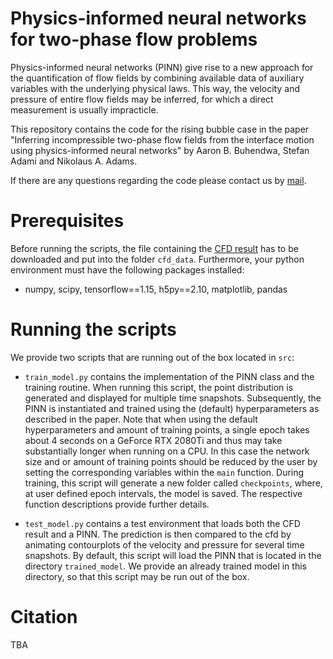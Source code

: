 # Physics-informed neural networks for two-phase flow problems
Physics-informed neural networks (PINN) give rise to a new approach for the quantification of flow fields
by combining available data of auxiliary variables with the underlying physical laws. This way, the
velocity and pressure of entire flow fields may be inferred, for which a direct measurement is usually
impracticle.

This repository contains the code for the rising bubble case in the paper "Inferring incompressible two-phase flow fields from the interface
motion using physics-informed neural networks" by Aaron B. Buhendwa, Stefan Adami and Nikolaus A. Adams.

If there are any questions regarding the code please contact us by [mail](mailto:aaron.buhendwa@tum.de).
# Prerequisites
Before running the scripts, the file containing the [CFD result](https://syncandshare.lrz.de/getlink/fi2mzU79pAJa8LXFtCgFsozR/rising_bubble.h5) has to be downloaded and put into the folder `cfd_data`. Furthermore, your python environment must have the following packages installed:
* numpy, scipy, tensorflow==1.15, h5py==2.10, matplotlib, pandas

# Running the scripts
We provide two scripts that are running out of the box located in `src`:

* `train_model.py` contains the implementation of the PINN class and the training routine. When running this script, the point distribution is generated and displayed for multiple time snapshots. Subsequently, the PINN is instantiated and trained using the (default) hyperparameters as described in the paper. Note that when using the default hyperparameters and amount of training points, a single epoch takes about 4 seconds on a GeForce RTX 2080Ti and thus may take substantially longer when running on a CPU. In this case the network size and or amount of training points should be reduced by the user by setting the corresponding variables within the `main` function. During training, this script will generate a new folder called `checkpoints`, where, at user defined epoch intervals, the model is saved. The respective function descriptions provide further details.

* `test_model.py` contains a test environment that loads both the CFD result and a PINN. The prediction is then compared to the cfd by 
animating contourplots of the velocity and pressure for several time snapshots. By default, this script will load the PINN that is located in the directory `trained_model`. We provide an already trained model in this directory, so that this script may be run out of the box.

# Citation
TBA
